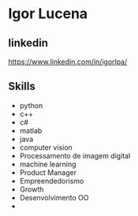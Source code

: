 # Igor Lucena

## linkedin
https://www.linkedin.com/in/igorlpa/


## Skills

- python
- c++
- c#
- matlab
- java
- computer vision
- Processamento de imagem digital
- machine learning
- Product Manager
- Empreendedorismo
- Growth
- Desenvolvimento OO
-  
